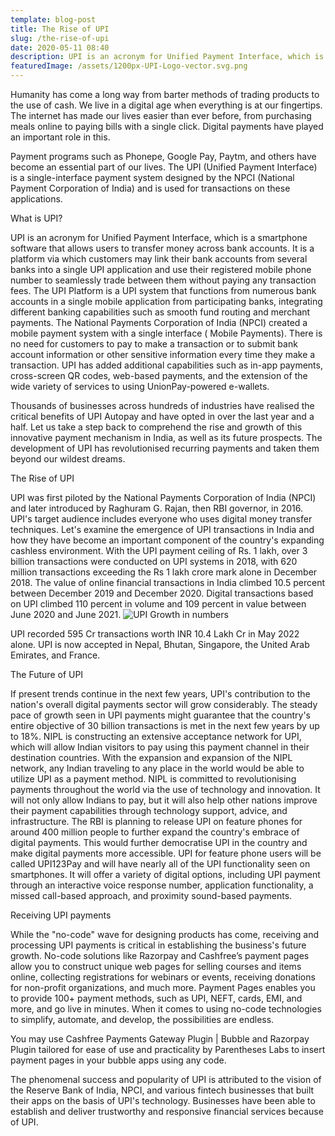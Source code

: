 ```yaml
---
template: blog-post
title: The Rise of UPI
slug: /the-rise-of-upi
date: 2020-05-11 08:40
description: UPI is an acronym for Unified Payment Interface, which is a smartphone software that allows users to transfer money across bank accounts.
featuredImage: /assets/1200px-UPI-Logo-vector.svg.png
---
```

Humanity has come a long way from barter methods of trading products to the use of cash. We live in a digital age when everything is at our fingertips. The internet has made our lives easier than ever before, from purchasing meals online to paying bills with a single click. Digital payments have played an important role in this.

Payment programs such as Phonepe, Google Pay, Paytm, and others have become an essential part of our lives. The UPI (Unified Payment Interface) is a single-interface payment system designed by the NPCI (National Payment Corporation of India) and is used for transactions on these applications. 

What is UPI?

UPI is an acronym for Unified Payment Interface, which is a smartphone software that allows users to transfer money across bank accounts. It is a platform via which customers may link their bank accounts from several banks into a single UPI application and use their registered mobile phone number to seamlessly trade between them without paying any transaction fees. The UPI Platform is a UPI system that functions from numerous bank accounts in a single mobile application from participating banks, integrating different banking capabilities such as smooth fund routing and merchant payments. The National Payments Corporation of India (NPCI) created a mobile payment system with a single interface ( Mobile Payments). There is no need for customers to pay to make a transaction or to submit bank account information or other sensitive information every time they make a transaction. UPI has added additional capabilities such as in-app payments, cross-screen QR codes, web-based payments, and the extension of the wide variety of services to using UnionPay-powered e-wallets. 

Thousands of businesses across hundreds of industries have realised the critical benefits of UPI Autopay and have opted in over the last year and a half. Let us take a step back to comprehend the rise and growth of this innovative payment mechanism in India, as well as its future prospects. The development of UPI has revolutionised recurring payments and taken them beyond our wildest dreams.

The Rise of UPI

UPI was first  piloted by the National Payments Corporation of India (NPCI) and later introduced by Raghuram G. Rajan, then RBI governor, in 2016. UPI's target audience includes everyone who uses digital money transfer techniques. 
Let's examine the emergence of UPI transactions in India and how they have become an important component of the country's expanding cashless environment. 
With the UPI payment ceiling of Rs. 1 lakh, over 3 billion transactions were conducted on UPI systems in 2018, with 620 million transactions exceeding the Rs 1 lakh crore mark alone in December 2018. 
The value of online financial transactions in India climbed 10.5 percent between December 2019 and December 2020. 
Digital transactions based on UPI climbed 110 percent in volume and 109 percent in value between June 2020 and June 2021.
![UPI Growth in numbers](/assets/upi-growth-in-numbers.png)

UPI recorded 595 Cr transactions worth INR 10.4 Lakh Cr in May 2022 alone.
UPI is now accepted in Nepal, Bhutan, Singapore, the United Arab Emirates, and France.

The Future of UPI

If present trends continue in the next few years, UPI's contribution to the nation's overall digital payments sector will grow considerably. The steady pace of growth seen in UPI payments might guarantee that the country's entire objective of 30 billion transactions is met in the next few years by up to 18%.
NIPL is constructing an extensive acceptance network for UPI, which will allow Indian visitors to pay using this payment channel in their destination countries. With the expansion and expansion of the NIPL network, any Indian traveling to any place in the world would be able to utilize UPI as a payment method. NIPL is committed to revolutionising payments throughout the world via the use of technology and innovation. It will not only allow Indians to pay, but it will also help other nations improve their payment capabilities through technology support, advice, and infrastructure.
The RBI is planning to release UPI on feature phones for around 400 million people to further expand the country's embrace of digital payments. This would further democratise UPI in the country and make digital payments more accessible. UPI for feature phone users will be called  UPI123Pay and will have nearly all of the UPI functionality seen on smartphones. It will offer a variety of digital options, including UPI payment through an interactive voice response number, application functionality, a missed call-based approach, and proximity sound-based payments.

Receiving UPI payments

While the "no-code" wave for designing products has come, receiving and processing UPI payments is critical in establishing the business's future growth. No-code solutions like Razorpay and Cashfree’s payment pages allow you to construct unique web pages for selling courses and items online, collecting registrations for webinars or events, receiving donations for non-profit organizations, and much more. Payment Pages enables you to provide 100+ payment methods, such as UPI, NEFT, cards, EMI, and more, and go live in minutes. When it comes to using no-code technologies to simplify, automate, and develop, the possibilities are endless.

You may use Cashfree Payments Gateway Plugin | Bubble and Razorpay Plugin tailored for ease of use and practicality by Parentheses Labs to insert payment pages in your bubble apps using any code. 

The phenomenal success and popularity of UPI is attributed to the vision of the Reserve Bank of India, NPCI, and various fintech businesses that built their apps on the basis of UPI's technology. Businesses have been able to establish and deliver trustworthy and responsive financial services because of UPI. 

